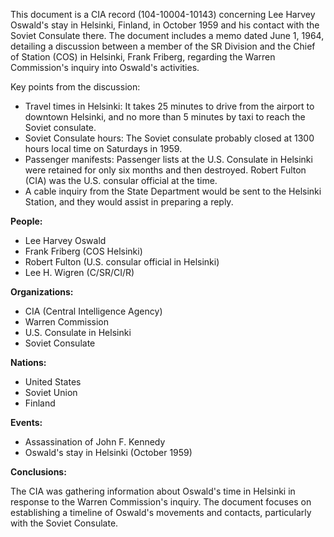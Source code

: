 This document is a CIA record (104-10004-10143) concerning Lee Harvey Oswald's stay in Helsinki, Finland, in October 1959 and his contact with the Soviet Consulate there. The document includes a memo dated June 1, 1964, detailing a discussion between a member of the SR Division and the Chief of Station (COS) in Helsinki, Frank Friberg, regarding the Warren Commission's inquiry into Oswald's activities.

Key points from the discussion:

*   Travel times in Helsinki: It takes 25 minutes to drive from the airport to downtown Helsinki, and no more than 5 minutes by taxi to reach the Soviet consulate.
*   Soviet Consulate hours: The Soviet consulate probably closed at 1300 hours local time on Saturdays in 1959.
*   Passenger manifests: Passenger lists at the U.S. Consulate in Helsinki were retained for only six months and then destroyed. Robert Fulton (CIA) was the U.S. consular official at the time.
*   A cable inquiry from the State Department would be sent to the Helsinki Station, and they would assist in preparing a reply.

**People:**

*   Lee Harvey Oswald
*   Frank Friberg (COS Helsinki)
*   Robert Fulton (U.S. consular official in Helsinki)
*   Lee H. Wigren (C/SR/CI/R)

**Organizations:**

*   CIA (Central Intelligence Agency)
*   Warren Commission
*   U.S. Consulate in Helsinki
*   Soviet Consulate

**Nations:**

*   United States
*   Soviet Union
*   Finland

**Events:**

*   Assassination of John F. Kennedy
*   Oswald's stay in Helsinki (October 1959)

**Conclusions:**

The CIA was gathering information about Oswald's time in Helsinki in response to the Warren Commission's inquiry. The document focuses on establishing a timeline of Oswald's movements and contacts, particularly with the Soviet Consulate.
